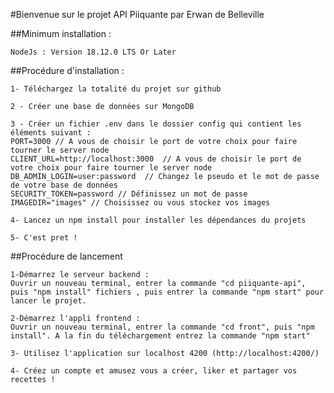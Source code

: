 #Bienvenue sur le projet API Piiquante par Erwan de Belleville

##Minimum installation :

    NodeJs : Version 18.12.0 LTS Or Later

##Procédure d'installation :

    1- Téléchargez la totalité du projet sur github

    2 - Créer une base de données sur MongoDB 

    3 - Créer un fichier .env dans le dossier config qui contient les éléments suivant :
    PORT=3000 // A vous de choisir le port de votre choix pour faire tourner le server node
    CLIENT_URL=http://localhost:3000  // A vous de choisir le port de votre choix pour faire tourner le server node
    DB_ADMIN_LOGIN=user:password  // Changez le pseudo et le mot de passe de votre base de données
    SECURITY_TOKEN=password // Définissez un mot de passe 
    IMAGEDIR="images" // Choisissez ou vous stockez vos images

    4- Lancez un npm install pour installer les dépendances du projets

    5- C'est pret !


##Procédure de lancement


    1-Démarrez le serveur backend :
    Ouvrir un nouveau terminal, entrer la commande "cd piiquante-api", puis "npm install" fichiers , puis entrer la commande "npm start" pour lancer le projet.

    2-Démarrez l'appli frontend : 
    Ouvrir un nouveau terminal, entrer la commande "cd front", puis "npm install". A la fin du téléchargement entrez la commande "npm start"

    3- Utilisez l'application sur localhost 4200 (http://localhost:4200/)

    4- Créez un compte et amusez vous a créer, liker et partager vos recettes !